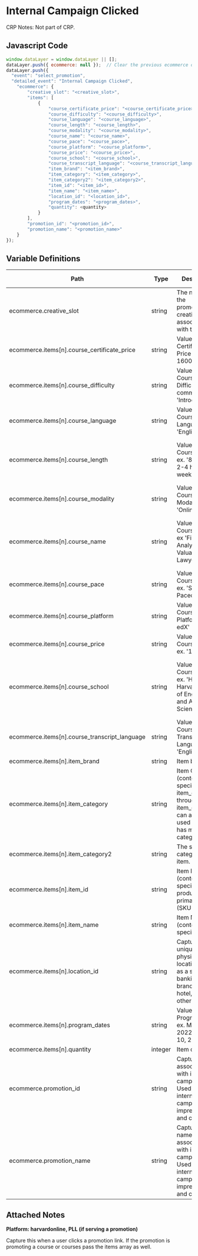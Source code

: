 # Internal Campaign Clicked

CRP Notes: Not part of CRP.

### 

## Javascript Code
```js
window.dataLayer = window.dataLayer || [];
dataLayer.push({ ecommerce: null });  // Clear the previous ecommerce object.
dataLayer.push({
  "event": "select_promotion",
  "detailed_event": "Internal Campaign Clicked",
    "ecommerce": {
        "creative_slot": "<creative_slot>",
        "items": [
            {
                "course_certificate_price": "<course_certificate_price>",
                "course_difficulty": "<course_difficulty>",
                "course_language": "<course_language>",
                "course_length": "<course_length>",
                "course_modality": "<course_modality>",
                "course_name": "<course_name>",
                "course_pace": "<course_pace>",
                "course_platform": "<course_platform>",
                "course_price": "<course_price>",
                "course_school": "<course_school>",
                "course_transcript_language": "<course_transcript_language>",
                "item_brand": "<item_brand>",
                "item_category": "<item_category>",
                "item_category2": "<item_category2>",
                "item_id": "<item_id>",
                "item_name": "<item_name>",
                "location_id": "<location_id>",
                "program_dates": "<program_dates>",
                "quantity": <quantity>
            }
        ],
        "promotion_id": "<promotion_id>",
        "promotion_name": "<promotion_name>"
    }
});
```

## Variable Definitions

|Path|Type|Description|Example|Pattern|Min Length|Max Length|Minimum|Maximum|Multiple Of|
| --- | --- | --- | --- | --- | --- | --- | --- | --- | --- |
|ecommerce.creative_slot|string|The name of the promotional creative slot associated with the event.||||||||
|ecommerce.items[n].course_certificate_price|string|Value for Certificate Price - ex. 1600|1600, 950, 0, 25.00|||||||
|ecommerce.items[n].course_difficulty|string|Value for Course Difficulty E-commerce. ex 'Introductory'|introductory, intermediate|||||||
|ecommerce.items[n].course_language|string|Value for Course Language. ex 'English'|english|||||||
|ecommerce.items[n].course_length|string|Value for Course Length. ex. '8 weeks \| 2-4 hours a week'|8 weeks \| 2-4 hours a week, 4 weeks 1-2 hours a week, 5 weeks long|||||||
|ecommerce.items[n].course_modality|string|Value for Course Modality - ex. 'Online'|on\_campus, online, online\_hybrid, flex, ...|||||||
|ecommerce.items[n].course_name|string|Value for Course Name. ex 'Financial Analysis and Valuation for Lawyers'|Financial Analysis and Valuation for Lawyers, Data Privacy and Technology|||||||
|ecommerce.items[n].course_pace|string|Value for Course Pace. ex. 'Self-Paced'|self-paced, instructor|||||||
|ecommerce.items[n].course_platform|string|Value for Course Platform. ex. edX'|hbs, edx, ...|||||||
|ecommerce.items[n].course_price|string|Value for Course Price. ex. '1600'|1600, 945, 125.00|||||||
|ecommerce.items[n].course_school|string|Value for Course School. ex. 'HKUSTx, Harvard School of Engineering and Applied Sciences'|HKUSTx, HarvardX, CaltechX, Harvard School of Engineering and Applied Sciences|||||||
|ecommerce.items[n].course_transcript_language|string|Value for Course Transcript Language. ex. 'English'|english|||||||
|ecommerce.items[n].item_brand|string|Item brand|Gucci|||||||
|ecommerce.items[n].item_category|string|Item Category \(context-specific\). item\_category2 through item\_category5 can also be used if the item has many categories.|pants|||||||
|ecommerce.items[n].item_category2|string|The second category of an item.||||||||
|ecommerce.items[n].item_id|string|Item ID \(context-specific\).The product primary ID \(SKU or UPC\)|SKU\_12345|||||||
|ecommerce.items[n].item_name|string|Item Name \(context-specific\).|jeggings|||||||
|ecommerce.items[n].location_id|string|Captures a unique ID of a physical location such as a store, banking branch, atm, hotel, office, or other.|155, 65588, 987764448|||||||
|ecommerce.items[n].program_dates|string|Value for Program Dates. ex. May 11, 2022 – May 10, 2023|May 11, 2022 – May 10, 2023|||||||
|ecommerce.items[n].quantity|integer|Item quantity.|1|||||||
|ecommerce.promotion_id|string|Captures the ID associated with internal campaigns. Used for internal campaign impressions and clicks only.|2345, 56789, 9876|||||||
|ecommerce.promotion_name|string|Captures the name associated with internal campaigns. Used for internal campaign impressions and clicks only.|Trek bikes for kids, REI Spring Sale 2019, Viking Cruise Fall Specials|||||||

## Attached Notes

<p><strong>Platform: harvardonline, PLL (if serving a promotion)</strong></p>
<p>Capture this when a user clicks a promotion link. If the promotion is promoting a course or courses pass the items array as well.</p>
<p>&nbsp;</p>
